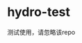 <!--
 * @Author: Wenyu Ouyang
 * @Date: 2022-06-28 21:29:43
 * @LastEditTime: 2022-06-29 11:50:42
 * @LastEditors: Wenyu Ouyang
 * @Description: README
 * @FilePath: \hydro-test\README.md
 * Copyright (c) 2021-2022 Wenyu Ouyang. All rights reserved.
-->
# hydro-test


测试使用，请忽略该repo

